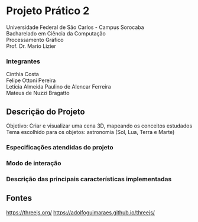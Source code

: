 # Projeto Prático 2  
Universidade Federal de São Carlos - Campus Sorocaba <br>
Bacharelado em Ciência da Computação <br>
Processamento Gráfico <br>
Prof. Dr. Mario Lizier <br>

### Integrantes
Cinthia Costa <br>
Felipe Ottoni Pereira <br>
Letícia Almeida Paulino de Alencar Ferreira <br>
Mateus de Nuzzi Bragatto <br>

## Descrição do Projeto
Objetivo: Criar e visualizar uma cena 3D, mapeando os conceitos estudados
Tema escolhido para os objetos: astronomia (Sol, Lua, Terra e Marte)

### Especificações atendidas do projeto
### Modo de interação
### Descrição das principais características implementadas

## Fontes 
https://threejs.org/
https://adolfoguimaraes.github.io/threejs/